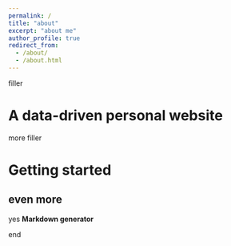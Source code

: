 ```yaml
---
permalink: /
title: "about"
excerpt: "about me"
author_profile: true
redirect_from: 
  - /about/
  - /about.html
---
```


filler

A data-driven personal website
======
more filler

Getting started
======

even more
------

yes
**Markdown generator**

end
